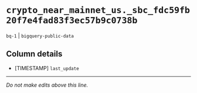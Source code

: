 # `crypto_near_mainnet_us._sbc_fdc59fb20f7e4fad83f3ec57b9c0738b`
`bq-1` | `bigquery-public-data`

## Column details
* [TIMESTAMP] `last_update`

-------------------------------------------------------------------------------
*Do not make edits above this line.*
